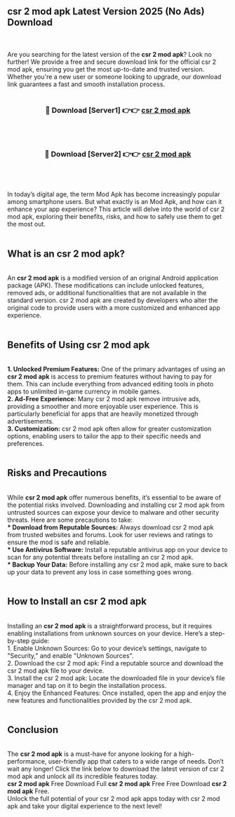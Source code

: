## csr 2 mod apk Latest Version 2025 (No Ads) Download
<br><br>
Are you searching for the latest version of the <strong>csr 2 mod apk</strong>? Look no further! We provide a free and secure download link for the official csr 2 mod apk, ensuring you get the most up-to-date and trusted version. Whether you're a new user or someone looking to upgrade, our download link guarantees a fast and smooth installation process.
<br>
<br>
<div align="center">
<h3>🔴 Download [Server1] 👉👉 <a href="https://modyolo.store/csr_2_mod_apk">csr 2 mod apk</a></h3><br>
<br>
<h3>🔴 Download [Server2] 👉👉 <a href="https://modyolo.store/csr_2_mod_apk">csr 2 mod apk</a></h3><br>
</div>
<br>
<br>
In today’s digital age, the term Mod Apk has become increasingly popular among smartphone users. But what exactly is an Mod Apk, and how can it enhance your app experience? This article will delve into the world of csr 2 mod apk, exploring their benefits, risks, and how to safely use them to get the most out.
<br>
<br>
<h2>What is an csr 2 mod apk?</h2>
<br>
An <strong>csr 2 mod apk</strong> is a modified version of an original Android application package (APK). These modifications can include unlocked features, removed ads, or additional functionalities that are not available in the standard version. csr 2 mod apk are created by developers who alter the original code to provide users with a more customized and enhanced app experience.
<br>
<br>
<h2>Benefits of Using csr 2 mod apk</h2>
<br>
<strong> 1. Unlocked Premium Features:</strong> One of the primary advantages of using an <strong>csr 2 mod apk</strong> is access to premium features without having to pay for them. This can include everything from advanced editing tools in photo apps to unlimited in-game currency in mobile games.
<br>
<strong> 2. Ad-Free Experience:</strong> Many csr 2 mod apk remove intrusive ads, providing a smoother and more enjoyable user experience. This is particularly beneficial for apps that are heavily monetized through advertisements.
<br>
<strong> 3. Customization:</strong> csr 2 mod apk often allow for greater customization options, enabling users to tailor the app to their specific needs and preferences.
<br>
<br>
<h2>Risks and Precautions</h2>
<br>
While <strong>csr 2 mod apk</strong> offer numerous benefits, it’s essential to be aware of the potential risks involved. Downloading and installing csr 2 mod apk from untrusted sources can expose your device to malware and other security threats. Here are some precautions to take:
<br>
<strong> * Download from Reputable Sources:</strong> Always download csr 2 mod apk from trusted websites and forums. Look for user reviews and ratings to ensure the mod is safe and reliable.
<br>
<strong> * Use Antivirus Software:</strong> Install a reputable antivirus app on your device to scan for any potential threats before installing an csr 2 mod apk.
<br>
<strong> * Backup Your Data:</strong> Before installing any csr 2 mod apk, make sure to back up your data to prevent any loss in case something goes wrong.
<br>
<br>
<h2>How to Install an csr 2 mod apk</h2>
<br>
Installing an <strong>csr 2 mod apk</strong> is a straightforward process, but it requires enabling installations from unknown sources on your device. Here’s a step-by-step guide:
<br>
 1. Enable Unknown Sources: Go to your device’s settings, navigate to "Security," and enable "Unknown Sources".
<br>
 2. Download the csr 2 mod apk: Find a reputable source and download the csr 2 mod apk file to your device.
<br>
 3. Install the csr 2 mod apk: Locate the downloaded file in your device’s file manager and tap on it to begin the installation process.
<br>
 4. Enjoy the Enhanced Features: Once installed, open the app and enjoy the new features and functionalities provided by the csr 2 mod apk.
<br>
<br>
<h2><strong>Conclusion</strong></h2>
<br>
The <strong>csr 2 mod apk</strong> is a must-have for anyone looking for a high-performance, user-friendly app that caters to a wide range of needs. Don’t wait any longer! Click the link below to download the latest version of csr 2 mod apk and unlock all its incredible features today.
<br>
<strong>csr 2 mod apk</strong> Free Download Full <strong>csr 2 mod apk</strong> Free Free Download <strong>csr 2 mod apk</strong> Free.
<br>
Unlock the full potential of your csr 2 mod apk apps today with csr 2 mod apk and take your digital experience to the next level!

